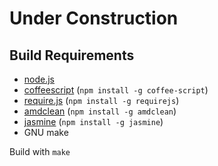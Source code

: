 # Under Construction

## Build Requirements

* [node.js](https://nodejs.org/)
* [coffeescript](http://coffeescript.org/) (`npm install -g coffee-script`)
* [require.js](http://requirejs.org/) (`npm install -g requirejs`)
* [amdclean](https://github.com/gfranko/amdclean) (`npm install -g amdclean`)
* [jasmine](http://jasmine.github.io/) (`npm install -g jasmine`)
* GNU make

Build with `make`

